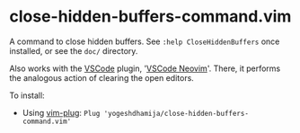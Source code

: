 # close-hidden-buffers-command.vim

A command to close hidden buffers. See `:help CloseHiddenBuffers` once installed, or see the `doc/` directory.

Also works with the [VSCode](https://code.visualstudio.com/) plugin, '[VSCode Neovim](https://marketplace.visualstudio.com/items?itemName=asvetliakov.vscode-neovim)'. There, it performs the analogous action of clearing the open editors.

To install:
- Using [vim-plug](https://github.com/junegunn/vim-plug): `Plug 'yogeshdhamija/close-hidden-buffers-command.vim'`